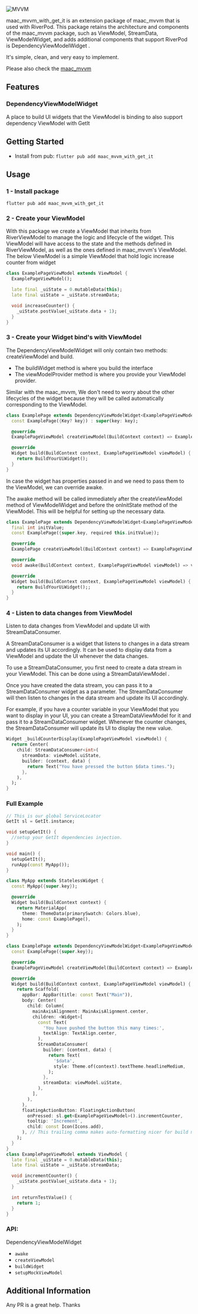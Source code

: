 ![MVVM](https://raw.githubusercontent.com/MinhMark123123/maac/main/maac_mvvm/resources/mvvm.png)

maac_mvvm_with_get_it is an extension package of maac_mvvm that is used with RiverPod. This
package retains the architecture and components of the maac_mvvm package, such as ViewModel, StreamData, ViewModelWidget,
and adds additional components that support RiverPod is DependencyViewModelWidget .

It's simple, clean, and very easy to implement.

Please also check the [maac_mvvm](https://pub.dev/packages/maac_mvvm)
## Features

### DependencyViewModelWidget

A place to build UI widgets that the ViewModel is binding to also support dependency ViewModel with GetIt

## Getting Started

- Install from pub: `flutter pub add maac_mvvm_with_get_it`

## Usage
### 1 - Install package
`flutter pub add maac_mvvm_with_get_it`
### 2 - Create your ViewModel
With this package we create a ViewModel that inherits from RiverViewModel to manage the logic and lifecycle of the widget. This
ViewModel will have access to the state and the methods defined in RiverViewModel, as well as the ones defined in maac_mvvm's ViewModel.
The below ViewModel is a simple ViewModel that hold logic increase counter from widget
```dart
class ExamplePageViewModel extends ViewModel {
  ExamplePageViewModel();

  late final _uiState = 0.mutableData(this);
  late final uiState = _uiState.streamData;

  void increaseCounter() {
    _uiState.postValue(_uiState.data + 1);
  }
}
```
### 3 - Create your Widget bind's with ViewModel
The DependencyViewModelWidget will only contain two methods: createViewModel and build.

- The buildWidget method is where you build the interface
- The viewModelProvider method is where you provide your ViewModel provider.

Similar with the maac_mvvm, We don't need to worry about the other lifecycles of the widget because they will be called automatically
corresponding to the ViewModel.

```dart
class ExamplePage extends DependencyViewModelWidget<ExamplePageViewModel> {
  const ExamplePage({Key? key}) : super(key: key);

  @override
  ExamplePageViewModel createViewModel(BuildContext context) => ExamplePageViewModel();

  @override
  Widget build(BuildContext context, ExamplePageViewModel viewModel) {
    return BuildYourUiWidget();
  }
}
```
In case the widget has properties passed in and we need to pass them to the ViewModel, we can override awake.

The awake method will be called immediately after the createViewModel method of ViewModelWidget and before the onInitState method of the ViewModel. This will be helpful for setting up the necessary data.
```dart
class ExamplePage extends DependencyViewModelWidget<ExamplePageViewModel> {
  final int initValue;
  const ExamplePage({super.key, required this.initValue});

  @override
  ExamplePage createViewModel(BuildContext context) => ExamplePageViewModel();

  @override
  void awake(BuildContext context, ExamplePageViewModel viewModel) => viewModel.setup(initValue);

  @override
  Widget build(BuildContext context, ExamplePageViewModel viewModel) {
    return BuildYourUiWidget();;
  }
}
```
### 4 - Listen to data changes from ViewModel
Listen to data changes from ViewModel and update UI with StreamDataConsumer.

A StreamDataConsumer is a widget that listens to changes in a data stream and updates its UI accordingly. It can be used to display data from a ViewModel and update the UI whenever the data changes.

To use a StreamDataConsumer, you first need to create a data stream in your ViewModel. This can be done using a StreamDataViewModel .

Once you have created the data stream, you can pass it to a StreamDataConsumer widget as a parameter. The StreamDataConsumer will then listen to changes in the data stream and update its UI accordingly.

For example, if you have a counter variable in your ViewModel that you want to display in your UI, you can create a StreamDataViewModel for it and pass it to a StreamDataConsumer widget. Whenever the counter changes, the StreamDataConsumer will update its UI to display the new value.
```dart
Widget _buildCounterDisplay(ExamplePageViewModel viewModel) {
  return Center(
    child: StreamDataConsumer<int>(
      streamData: viewModel.uiState,
      builder: (context, data) {
        return Text("You have pressed the button $data times.");
      },
    ),
  );
}
```
### Full Example
```dart
// This is our global ServiceLocator
GetIt sl = GetIt.instance;

void setupGetIt() {
  //setup your GetIt dependencies injection.
}

void main() {
  setupGetIt();
  runApp(const MyApp());
}

class MyApp extends StatelessWidget {
  const MyApp({super.key});

  @override
  Widget build(BuildContext context) {
    return MaterialApp(
      theme: ThemeData(primarySwatch: Colors.blue),
      home: const ExamplePage(),
    );
  }
}

class ExamplePage extends DependencyViewModelWidget<ExamplePageViewModel> {
  const ExamplePage({super.key});

  @override
  ExamplePageViewModel createViewModel(BuildContext context) => ExamplePageViewModel();

  @override
  Widget build(BuildContext context, ExamplePageViewModel viewModel) {
    return Scaffold(
      appBar: AppBar(title: const Text("Main")),
      body: Center(
        child: Column(
          mainAxisAlignment: MainAxisAlignment.center,
          children: <Widget>[
            const Text(
              'You have pushed the button this many times:',
              textAlign: TextAlign.center,
            ),
            StreamDataConsumer(
              builder: (context, data) {
                return Text(
                  '$data',
                  style: Theme.of(context).textTheme.headlineMedium,
                );
              },
              streamData: viewModel.uiState,
            ),
          ],
        ),
      ),
      floatingActionButton: FloatingActionButton(
        onPressed: sl.get<ExamplePageViewModel>().incrementCounter,
        tooltip: 'Increment',
        child: const Icon(Icons.add),
      ), // This trailing comma makes auto-formatting nicer for build methods.
    );
  }
}
class ExamplePageViewModel extends ViewModel {
  late final _uiState = 0.mutableData(this);
  late final uiState = _uiState.streamData;

  void incrementCounter() {
    _uiState.postValue(_uiState.data + 1);
  }

  int returnTestValue() {
    return 1;
  }
}
```

### API:
DependencyViewModelWidget
- `awake`
- `createViewModel`
- `buildWidget`
- `setupMockViewModel`

## Additional Information
Any PR is a great help. Thanks